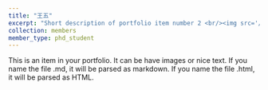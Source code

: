 ```yaml
---
title: "王五"
excerpt: "Short description of portfolio item number 2 <br/><img src='/images/500x300.png'>"
collection: members
member_type: phd_student
---
```


This is an item in your portfolio. It can be have images or nice text. If you name the file .md, it will be parsed as markdown. If you name the file .html, it will be parsed as HTML.